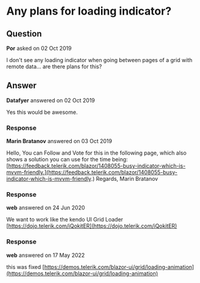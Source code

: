 # Any plans for loading indicator?

## Question

**Por** asked on 02 Oct 2019

I don't see any loading indicator when going between pages of a grid with remote data... are there plans for this?

## Answer

**Datafyer** answered on 02 Oct 2019

Yes this would be awesome.

### Response

**Marin Bratanov** answered on 03 Oct 2019

Hello, You can Follow and Vote for this in the following page, which also shows a solution you can use for the time being: [https://feedback.telerik.com/blazor/1408055-busy-indicator-which-is-mvvm-friendly.](https://feedback.telerik.com/blazor/1408055-busy-indicator-which-is-mvvm-friendly.) Regards, Marin Bratanov

### Response

**web** answered on 24 Jun 2020

We want to work like the kendo UI Grid Loader [https://dojo.telerik.com/iQokitER](https://dojo.telerik.com/iQokitER)

### Response

**web** answered on 17 May 2022

this was fixed [https://demos.telerik.com/blazor-ui/grid/loading-animation](https://demos.telerik.com/blazor-ui/grid/loading-animation)
